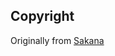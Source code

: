 ## Copyright
<p align="justify">
  Originally from <a href="https://github.com/itorr/sakana">Sakana</a>
</p>